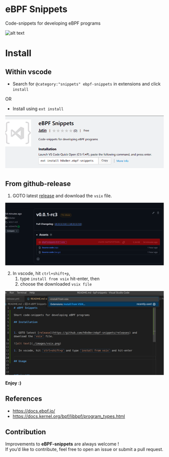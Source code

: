 # eBPF Snippets

Code-snippets for developing eBPF programs

![alt text](./media/usage.gif)


# Install

## Within vscode

- Search for `@category:"snippets" ebpf-snippets` in extensions and click `install`

OR

- Install using `ext install`

![alt text](./media/install-ext.png)


## From github-release

1. GOTO latest [release](https://github.com/h0x0er/ebpf-snippets/releases) and download the `vsix` file.

![alt text](./media/release.png)

2. In vscode, hit `ctrl+shift+p`,
   1. type `install from vsix` hit-enter, then
   2. choose the downloaded `vsix file`

![alt text](./media/install-vscode.png)

**Enjoy :)**



## References

- https://docs.ebpf.io/
- https://docs.kernel.org/bpf/libbpf/program_types.html


## Contribution

Improvements to **eBPF-snippets** are always welcome !  
If you’d like to contribute, feel free to open an issue or submit a pull request.  
